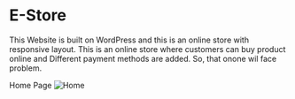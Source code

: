 # E-Store
This Website is built on WordPress and this is an online store with responsive layout. This is an online store where customers can buy product online and Different payment methods are added. So, that onone wil face problem.

Home Page
![Home](https://github.com/abdulsaboor2/E-Store/assets/57446794/741dd0a2-60d1-4c5a-a8d8-baffd2b31bc3)



